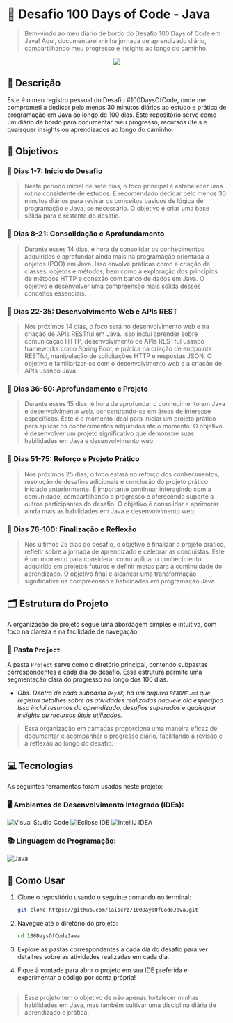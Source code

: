 # 📌 Desafio 100 Days of Code - Java


> Bem-vindo ao meu diário de bordo do Desafio 100 Days of Code em Java! Aqui, documentarei minha jornada de aprendizado diário, compartilhando meu progresso e insights ao longo do caminho.

<p align="center"><img src="http://img.shields.io/static/v1?label=STATUS&message=EM%20DESENVOLVIMENTO&color=GREEN&style=for-the-badge"/></p>

## 📄 Descrição
Este é o meu registro pessoal do Desafio #100DaysOfCode, onde me comprometi a dedicar pelo menos 30 minutos diários ao estudo e prática de programação em Java ao longo de 100 dias. Este repositório serve como um diário de bordo para documentar meu progresso, recursos úteis e quaisquer insights ou aprendizados ao longo do caminho.

## 🎯 Objetivos
### 🚩 Dias 1-7: Início do Desafio
> Neste período inicial de sete dias, o foco principal é estabelecer uma rotina consistente de estudos. É recomendado dedicar pelo menos 30 minutos diários para revisar os conceitos básicos de lógica de programação e Java, se necessário. O objetivo é criar uma base sólida para o restante do desafio.

### 🚩 Dias 8-21: Consolidação e Aprofundamento
> Durante esses 14 dias, é hora de consolidar os conhecimentos adquiridos e aprofundar ainda mais na programação orientada a objetos (POO) em Java. Isso envolve práticas como a criação de classes, objetos e métodos, bem como a exploração dos princípios de métodos HTTP e conexão com banco de dados em Java. O objetivo é desenvolver uma compreensão mais sólida desses conceitos essenciais.

### 🚩 Dias 22-35: Desenvolvimento Web e APIs REST
> Nos próximos 14 dias, o foco será no desenvolvimento web e na criação de APIs RESTful em Java. Isso inclui aprender sobre comunicação HTTP, desenvolvimento de APIs RESTful usando frameworks como Spring Boot, e prática na criação de endpoints RESTful, manipulação de solicitações HTTP e respostas JSON. O objetivo é familiarizar-se com o desenvolvimento web e a criação de APIs usando Java.

### 🚩 Dias 36-50: Aprofundamento e Projeto
> Durante esses 15 dias, é hora de aprofundar o conhecimento em Java e desenvolvimento web, concentrando-se em áreas de interesse específicas. Este é o momento ideal para iniciar um projeto prático para aplicar os conhecimentos adquiridos até o momento. O objetivo é desenvolver um projeto significativo que demonstre suas habilidades em Java e desenvolvimento web.

### 🚩 Dias 51-75: Reforço e Projeto Prático
> Nos próximos 25 dias, o foco estará no reforço dos conhecimentos, resolução de desafios adicionais e conclusão do projeto prático iniciado anteriormente. É importante continuar interagindo com a comunidade, compartilhando o progresso e oferecendo suporte a outros participantes do desafio. O objetivo é consolidar e aprimorar ainda mais as habilidades em Java e desenvolvimento web.

### 🚩 Dias 76-100: Finalização e Reflexão
> Nos últimos 25 dias do desafio, o objetivo é finalizar o projeto prático, refletir sobre a jornada de aprendizado e celebrar as conquistas. Este é um momento para considerar como aplicar o conhecimento adquirido em projetos futuros e definir metas para a continuidade do aprendizado. O objetivo final é alcançar uma transformação significativa na compreensão e habilidades em programação Java.

## 🗂️ Estrutura do Projeto
A organização do projeto segue uma abordagem simples e intuitiva, com foco na clareza e na facilidade de navegação. 

### 📂 Pasta `Project`
A pasta `Project` serve como o diretório principal, contendo subpastas correspondentes a cada dia do desafio. Essa estrutura permite uma segmentação clara do progresso ao longo dos 100 dias.

- **Obs.* Dentro de cada subpasta `DayXX`, há um arquivo `README.md` que registra detalhes sobre as atividades realizadas naquele dia específico. Isso inclui resumos do aprendizado, desafios superados e quaisquer insights ou recursos úteis utilizados.*

> Essa organização em camadas proporciona uma maneira eficaz de documentar e acompanhar o progresso diário, facilitando a revisão e a reflexão ao longo do desafio.

## 💻 Tecnologias

As seguintes ferramentas foram usadas neste projeto:

### 🖥️ Ambientes de Desenvolvimento Integrado (IDEs):
![Visual Studio Code](https://img.shields.io/badge/Visual%20Studio%20Code-0078d7.svg?style=for-the-badge&logo=visual-studio-code&logoColor=white)
![Eclipse IDE](https://img.shields.io/badge/Eclipse%20IDE-2C2255.svg?style=for-the-badge&logo=eclipse&logoColor=white)
![IntelliJ IDEA](https://img.shields.io/badge/IntelliJ%20IDEA-0A0A2A.svg?style=for-the-badge&logo=intellij-idea&logoColor=white)


### 📚 Linguagem de Programação:
![Java](https://img.shields.io/badge/Java-007396.svg?style=for-the-badge&logo=openjdk&logoColor=white)

## 🚀 Como Usar

1. Clone o repositório usando o seguinte comando no terminal:
   
    ```bash
    git clone https://github.com/laiscrz/100DaysOfCodeJava.git
    ```
2. Navegue até o diretório do projeto:
   
    ```bash
    cd 100DaysOfCodeJava
    ```
3. Explore as pastas correspondentes a cada dia do desafio para ver detalhes sobre as atividades realizadas em cada dia.
4. Fique à vontade para abrir o projeto em sua IDE preferida e experimentar o código por conta própria!

##
> Esse projeto tem o objetivo de não apenas fortalecer minhas habilidades em Java, mas também cultivar uma disciplina diária de aprendizado e prática.
